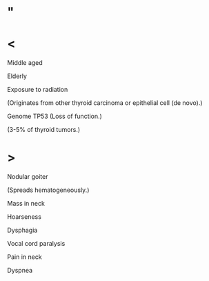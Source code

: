 # "

# <

Middle aged

Elderly

Exposure to radiation

(Originates from other thyroid carcinoma or epithelial cell (de novo).)

Genome TP53
(Loss of function.)

(3-5% of thyroid tumors.)

# >

Nodular goiter

(Spreads hematogeneously.)

Mass in neck

Hoarseness

Dysphagia

Vocal cord paralysis

Pain in neck

Dyspnea
